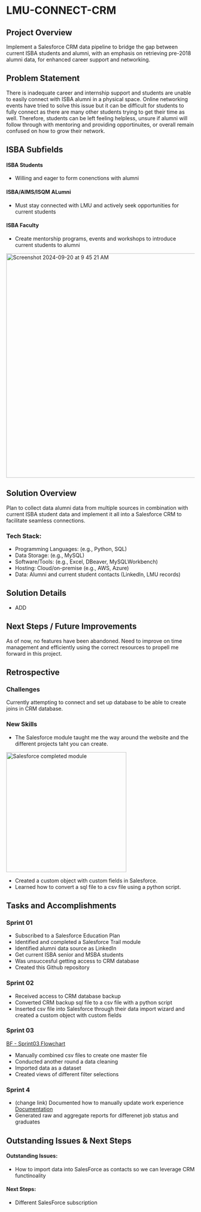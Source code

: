# LMU-CONNECT-CRM

## Project Overview 
Implement a Salesforce CRM data pipeline to bridge the gap between current ISBA students and alumni, with an emphasis on retrieving pre-2018 alumni data, for enhanced career support and networking.

## Problem Statement 
  There is inadequate career and internship support and students are unable to easily connect with ISBA alumni in a physical space. 
  Online networking events have tried to solve this issue but it can be difficult for students to fully connect as there are many other students trying to get their time as well. Therefore, students can be left feeling helpless, unsure if alumni will follow through with mentoring and providing opportinuites, or overall remain confused on how to grow their network. 


## ISBA Subfields
#### ISBA Students 
- Willing and eager to form conenctions with alumni

#### ISBA/AIMS/ISQM ALumni
- Must stay connected with LMU and actively seek opportunities for current students

#### ISBA Faculty
- Create mentorship programs, events and workshops to introduce current students to alumni

<img width="600" alt="Screenshot 2024-09-20 at 9 45 21 AM" src="https://github.com/user-attachments/assets/2d96431f-6eb0-483d-9321-37a2fd553d25">

## Solution Overview
Plan to collect data alumni data from multiple sources in combination with current ISBA student data and implement it all into a Salesforce CRM to facilitate seamless connections.

### Tech Stack:
- Programming Languages: (e.g., Python, SQL) 
- Data Storage: (e.g., MySQL)
- Software/Tools: (e.g., Excel, DBeaver, MySQLWorkbench)
- Hosting: Cloud/on-premise (e.g., AWS, Azure)
- Data: Alumni and current student contacts (LinkedIn, LMU records)

## Solution Details 
- ADD

## Next Steps / Future Improvements
As of now, no features have been abandoned. 
Need to improve on time management and efficiently using the correct resources to propell me forward in this project. 

## Retrospective
### Challenges 
Currently attempting to connect and set up database to be able to create joins in CRM database.
### New Skills
- The Salesforce module taught me the way around the website and the different projects taht you can create. 
<img width="321" alt="Salesforce completed module" src="https://github.com/user-attachments/assets/33ba2f05-9875-4208-be3e-d3589201f65b">

- Created a custom object with custom fields in Salesforce.
- Learned how to convert a sql file to a csv file using a python script.

## Tasks and Accomplishments
### Sprint 01
- Subscribed to a Salesforce Education Plan
- Identified and completed a Salesforce Trail module
- Identified alumni data source as LinkedIn
- Get current ISBA senior and MSBA students
- Was unsuccesful getting access to CRM database
- Created this Github repository

### Sprint 02
- Received access to CRM database backup
- Converted CRM backup sql file to a csv file with a python script
- Inserted csv file into Salesforce through their data import wizard and created a custom object with custom fields

### Sprint 03
[BF - Sprint03 Flowchart](https://github.com/user-attachments/files/17369309/BF.-.Sprint03.Flowchart.pdf)
- Manually combined csv files to create one master file
- Conducted another round a data cleaning 
- Imported data as a dataset 
- Created views of different filter selections

### Sprint 4
-  (change link) Documented how to manually update work experience [Documentation](https://github.com/user-attachments/files/17369309/BF.-.Sprint03.Flowchart.pdf)
- Generated raw and aggregate reports for differenet job status and graduates

## Outstanding Issues & Next Steps
#### Outstanding Issues:
- How to import data into SalesForce as contacts so we can leverage CRM functinoality

#### Next Steps:
- Different SalesForce subscription


